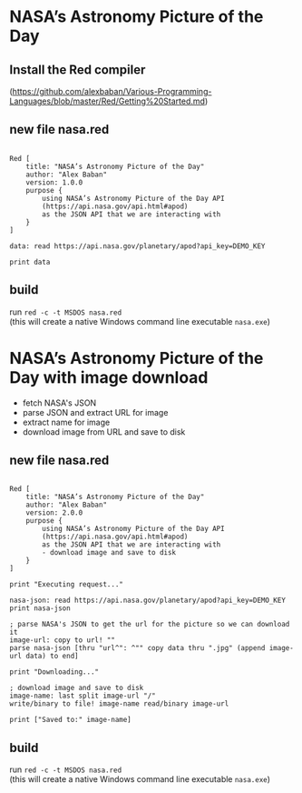 # NASA’s Astronomy Picture of the Day

## Install the Red compiler  
(https://github.com/alexbaban/Various-Programming-Languages/blob/master/Red/Getting%20Started.md)

## new file nasa.red

``` red 

Red [
    title: "NASA’s Astronomy Picture of the Day"
    author: "Alex Baban"
    version: 1.0.0
    purpose {
        using NASA’s Astronomy Picture of the Day API 
        (https://api.nasa.gov/api.html#apod) 
        as the JSON API that we are interacting with
    }
]

data: read https://api.nasa.gov/planetary/apod?api_key=DEMO_KEY

print data 

```

## build
run `red -c -t MSDOS nasa.red`  
(this will create a native Windows command line executable `nasa.exe`)


# NASA’s Astronomy Picture of the Day with image download

* fetch NASA's JSON
* parse JSON and extract URL for image
* extract name for image
* download image from URL and save to disk

## new file nasa.red

``` red

Red [
    title: "NASA’s Astronomy Picture of the Day"
    author: "Alex Baban"
    version: 2.0.0
    purpose {
        using NASA’s Astronomy Picture of the Day API 
        (https://api.nasa.gov/api.html#apod) 
        as the JSON API that we are interacting with
        - download image and save to disk
    }
]

print "Executing request..."

nasa-json: read https://api.nasa.gov/planetary/apod?api_key=DEMO_KEY
print nasa-json 

; parse NASA's JSON to get the url for the picture so we can download it
image-url: copy to url! ""
parse nasa-json [thru "url^": ^"" copy data thru ".jpg" (append image-url data) to end]

print "Downloading..."

; download image and save to disk
image-name: last split image-url "/"
write/binary to file! image-name read/binary image-url

print ["Saved to:" image-name]

```

## build
run `red -c -t MSDOS nasa.red`  
(this will create a native Windows command line executable `nasa.exe`)
